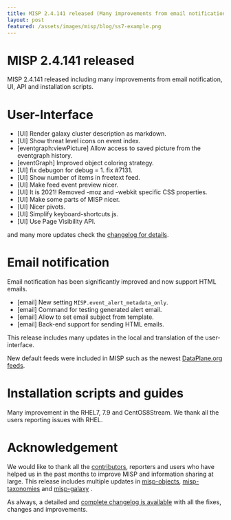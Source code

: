 ```yaml
---
title: MISP 2.4.141 released (Many improvements from email notification, UI, API and installation scripts)
layout: post
featured: /assets/images/misp/blog/ss7-example.png
---
```


# MISP 2.4.141 released

MISP 2.4.141 released including many improvements from email notification, UI, API and installation scripts.

# User-Interface

- [UI] Render galaxy cluster description as markdown.
- [UI] Show threat level icons on event index.
- [eventgraph:viewPicture] Allow access to saved picture from the eventgraph history.
- [eventGraph] Improved object coloring strategy.
- [UI] fix debugon for debug = 1. fix #7131.
- [UI] Show number of items in freetext feed.
- [UI] Make feed event preview nicer.
- [UI] It is 2021! Removed -moz and -webkit specific CSS properties.
- [UI] Make some parts of MISP nicer.
- [UI] Nicer pivots.
- [UI] Simplify keyboard-shortcuts.js.
- [UI] Use Page Visibility API.

and many more updates check the [changelog for details](https://www.misp-project.org/Changelog.txt).

# Email notification

Email notification has been significantly improved and now support HTML emails.

- [email] New setting `MISP.event_alert_metadata_only`.
- [email] Command for testing generated alert email.
- [email] Allow to set email subject from template.
- [email] Back-end support for sending HTML emails.

This release includes many updates in the local and translation of the user-interface.

New default feeds were included in MISP such as the newest [DataPlane.org feeds](dataplane.org).

# Installation scripts and guides

Many improvement in the RHEL7, 7.9 and CentOS8Stream. We thank all the users reporting issues with RHEL.

# Acknowledgement

We would like to thank all the [contributors](https://www.misp-project.org/contributors), reporters and users who have helped us in the past months to improve MISP and information sharing at large. This release includes multiple updates in [misp-objects](https://www.misp-project.org/objects.html), [misp-taxonomies](https://www.misp-project.org/taxonomies.html) and [misp-galaxy](https://www.misp-project.org/galaxy.html)
.

As always, a detailed and [complete changelog is available](https://www.misp-project.org/Changelog.txt) with all the fixes, changes and improvements.

